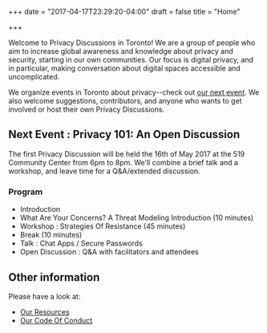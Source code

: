 +++
date = "2017-04-17T23:29:20-04:00"
draft = false
title = "Home"

+++

Welcome to Privacy Discussions in Toronto! We are a group of people who aim to increase global awareness and knowledge about privacy and security, starting in our own communities. Our focus is digital privacy, and in particular, making conversation about digital spaces accessible and uncomplicated.

We organize events in Toronto about privacy--check out [our next event](/blog/2017/05/privacy-101-an-open-discussion---16th-of-may-2017/). We also welcome suggestions, contributors, and anyone who wants to get involved or host their own Privacy Discussions.

## Next Event : Privacy 101: An Open Discussion

The first Privacy Discussion will be held the 16th of May 2017 at the 519 Community Center from 6pm to 8pm. We'll combine a brief talk and a workshop, and leave time for a Q&A/extended discussion.       

### Program

* Introduction
* What Are Your Concerns? A Threat Modeling Introduction (10 minutes)
* Workshop : Strategies Of Resistance (45 minutes)
* Break (10 minutes)
* Talk : Chat Apps / Secure Passwords
* Open Discussion : Q&A with facilitators and attendees

## Other information

Please have a look at:

* [Our Resources](/resources/)
* [Our Code Of Conduct](/codeofconduct/)
